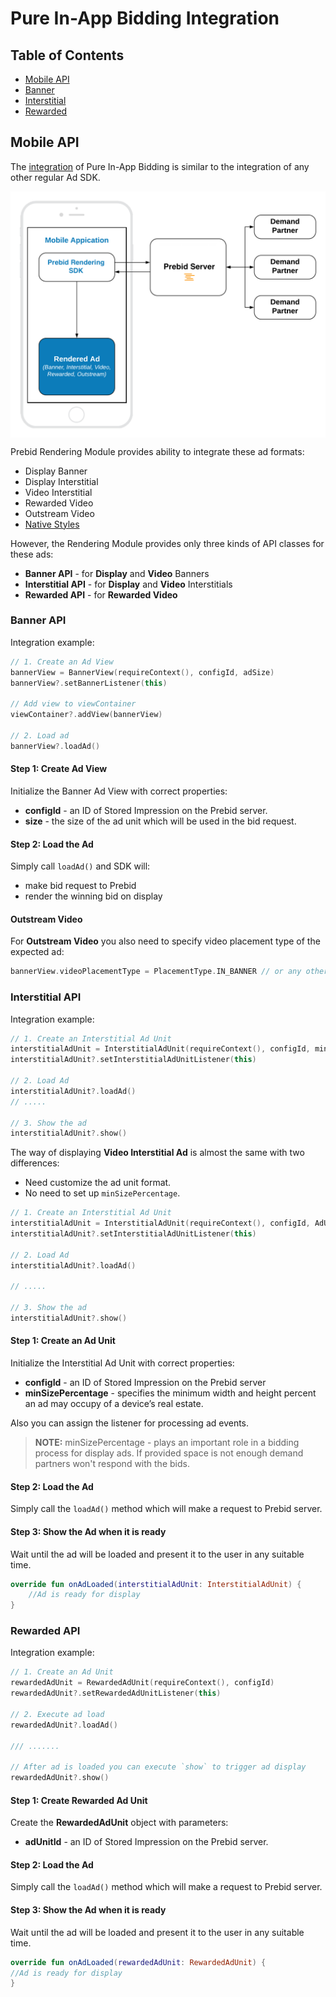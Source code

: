 # Pure In-App Bidding Integration

## Table of Contents

- [Mobile API](#mobile-api)
- [Banner](#banner-api)
- [Interstitial](#interstitial-api)
- [Rewarded](#rewarded-api)

## Mobile API

The [integration](../android-sdk-integration.md) of Pure In-App Bidding is similar to the integration of any other regular Ad SDK. 

<img src="../../info-modules/res/Pure-In-App-Bidding-Integration.png" alt="Pipeline Screenshot" align="center">

Prebid Rendering Module provides ability to integrate  these ad formats:

- Display Banner
- Display Interstitial
- Video Interstitial 
- Rewarded Video
- Outstream Video
- [Native Styles](android-in-app-bidding-prebid-native-integration.md)

However, the  Rendering Module provides only three kinds of API classes for these ads:

- **Banner API** - for **Display** and **Video**  Banners
- **Interstitial API** - for **Display** and **Video** Interstitials
- **Rewarded API** - for **Rewarded Video**

### Banner API

Integration example:


``` kotlin
// 1. Create an Ad View
bannerView = BannerView(requireContext(), configId, adSize)
bannerView?.setBannerListener(this)

// Add view to viewContainer
viewContainer?.addView(bannerView)

// 2. Load ad
bannerView?.loadAd()
```

#### Step 1: Create Ad View

Initialize the Banner Ad View with correct properties:

- **configId** - an ID of Stored Impression on the Prebid server.
- **size** - the size of the ad unit which will be used in the bid request.

#### Step 2: Load the Ad

Simply call `loadAd()` and SDK will:

- make bid request to Prebid
- render the winning bid on display

#### Outstream Video

For **Outstream Video** you also need to specify video placement type of the expected ad:

``` kotlin
bannerView.videoPlacementType = PlacementType.IN_BANNER // or any other available type
```

### Interstitial API

Integration example:

``` kotlin
// 1. Create an Interstitial Ad Unit
interstitialAdUnit = InterstitialAdUnit(requireContext(), configId, minSizePercentage)
interstitialAdUnit?.setInterstitialAdUnitListener(this)

// 2. Load Ad
interstitialAdUnit?.loadAd()
// .....

// 3. Show the ad
interstitialAdUnit?.show()
```

The way of displaying **Video Interstitial Ad** is almost the same with two differences:

- Need customize the ad unit format.
- No need to set up `minSizePercentage`.

``` kotlin
// 1. Create an Interstitial Ad Unit
interstitialAdUnit = InterstitialAdUnit(requireContext(), configId, AdUnitFormat.VIDEO)
interstitialAdUnit?.setInterstitialAdUnitListener(this)

// 2. Load Ad
interstitialAdUnit?.loadAd()

// .....

// 3. Show the ad
interstitialAdUnit?.show()
```


#### Step 1: Create an Ad Unit

Initialize the Interstitial Ad Unit with correct properties:

- **configId** - an ID of Stored Impression on the Prebid server
- **minSizePercentage** - specifies the minimum width and height percent an ad may occupy of a device’s real estate.

Also you can assign the listener for processing ad events.

> **NOTE:** minSizePercentage - plays an important role in a bidding process for display ads. If provided space is not enough demand partners won't respond with the bids.

#### Step 2: Load the Ad

Simply call the `loadAd()` method which will make a request to Prebid server.


#### Step 3: Show the Ad when it is ready

Wait until the ad will be loaded and present it to the user in any suitable time.

``` kotlin
override fun onAdLoaded(interstitialAdUnit: InterstitialAdUnit) {
    //Ad is ready for display
}
```

### Rewarded API

Integration example:

``` kotlin
// 1. Create an Ad Unit
rewardedAdUnit = RewardedAdUnit(requireContext(), configId)
rewardedAdUnit?.setRewardedAdUnitListener(this)
    
// 2. Execute ad load
rewardedAdUnit?.loadAd()

/// .......

// After ad is loaded you can execute `show` to trigger ad display
rewardedAdUnit?.show()
```

#### Step 1: Create Rewarded Ad Unit

Create the **RewardedAdUnit** object with parameters:

- **adUnitId** - an ID of Stored Impression on the Prebid server.

#### Step 2: Load the Ad

Simply call the `loadAd()` method which will make a request to Prebid server.


#### Step 3: Show the Ad when it is ready


Wait until the ad will be loaded and present it to the user in any suitable time.

``` kotlin
override fun onAdLoaded(rewardedAdUnit: RewardedAdUnit) {
//Ad is ready for display
}
```